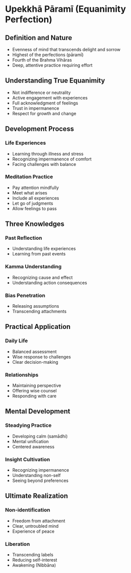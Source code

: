 # Upekkhā Pāramī (Equanimity Perfection)

## Definition and Nature
- Evenness of mind that transcends delight and sorrow
- Highest of the perfections (pāramī)
- Fourth of the Brahma Vihāras
- Deep, attentive practice requiring effort

## Understanding True Equanimity
- Not indifference or neutrality
- Active engagement with experiences
- Full acknowledgment of feelings
- Trust in impermanence
- Respect for growth and change

## Development Process
### Life Experiences
- Learning through illness and stress
- Recognizing impermanence of comfort
- Facing challenges with balance

### Meditation Practice
- Pay attention mindfully
- Meet what arises
- Include all experiences
- Let go of judgments
- Allow feelings to pass

## Three Knowledges
### Past Reflection
- Understanding life experiences
- Learning from past events

### Kamma Understanding
- Recognizing cause and effect
- Understanding action consequences

### Bias Penetration
- Releasing assumptions
- Transcending attachments

## Practical Application
### Daily Life
- Balanced assessment
- Wise response to challenges
- Clear decision-making

### Relationships
- Maintaining perspective
- Offering wise counsel
- Responding with care

## Mental Development
### Steadying Practice
- Developing calm (samādhi)
- Mental unification
- Centered awareness

### Insight Cultivation
- Recognizing impermanence
- Understanding non-self
- Seeing beyond preferences

## Ultimate Realization
### Non-identification
- Freedom from attachment
- Clear, untroubled mind
- Experience of peace

### Liberation
- Transcending labels
- Reducing self-interest
- Awakening (Nibbāna)
